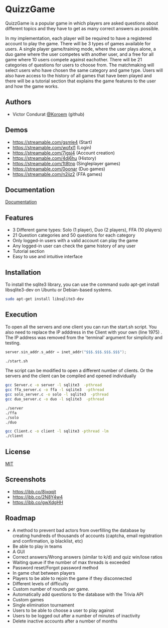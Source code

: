 
# QuizzGame

QuizzGame is a popular game in which players are asked questions about
different topics and they have to get as many correct answers as possible.

In my implementation, each player will be required to have a
registered account to play the game. There will be 3 types of games available for
users. A single player game/training mode, where the user plays alone, a duo
game where the user competes with another user, and a free for all game where
10 users compete against eachother. There will be 21 categories of questions for
users to choose from. The matchmaking will select users who have chosen the
same category and game type. Users will also have access to the history of all
games that have been played and there will be a tutorial section that explains
the game features to the user and how the game works.

## Authors

- Victor Condurat [@Koroem](https://github.com/Koroem) (github)

 
## Demos
- https://streamable.com/gsmle4 (Start)
- https://streamable.com/wofxl1 (Login)
- https://streamable.com/7igsj4 (Account creation)
- https://streamable.com/4dj6hu (History)
- https://streamable.com/1t8tnp (Singleplayer games)
- https://streamable.com/0oonar (Duo games)
- https://streamable.com/n2ijz2 (FFA games)

## Documentation

[Documentation](https://linktodocumentation)


## Features

- 3 Different game types: Solo (1 player), Duo (2 players), FFA (10 players)
- 21 Question categories and 50 questions for each category
- Only logged-in users with a valid account can play the game
- Any logged-in user can check the game history of any user
- Tutorial section
- Easy to use and intuitive interface


## Installation

To install the sqlite3 library, you can use the command sudo apt-get install libsqlite3-dev on Ubuntu or Debian-based systems.

```bash
sudo apt-get install libsqlite3-dev
```
    
## Execution
To open all the servers and one client you can run the start.sh script. You also need to replace the IP adddress in the Client
with your own (line 1975) . The IP address was removed from the 'terminal' argument for simplicity and testing.
```c
server.sin_addr.s_addr = inet_addr("$$$.$$$.$$$.$$$");
```

```bash
./start.sh
```
The script can be modified to open a different number of clients. Or the servers and the client can be compiled and opened individually

```bash
gcc Server.c -o server -l sqlite3  -pthread
gcc ffa_server.c -o ffa -l sqlite3  -pthread
gcc solo_server.c -o solo -l sqlite3  -pthread
gcc duo_server.c -o duo -l sqlite3  -pthread

./server
./ffa
./solo
./duo
```

```bash
gcc Client.c -o client -l sqlite3 -pthread -lm
./client
```
## License

[MIT](https://choosealicense.com/licenses/mit/)


## Screenshots

- https://ibb.co/8jxqqjt
- https://ibb.co/2N8Y4w4
- https://ibb.co/gwXdgHH

## Roadmap
 - A method to prevent bad actors from overfilling the database by creating hundreds of thousands of accounts (captcha, email registration and confirmation, ip blacklist, etc)
 - Be able to play in teams
 - A GUI
- Correct answers/Wrong answers (similar to k/d) and quiz win/lose ratios
- Waiting queue if the number of max threads is exceeded
- Password reset/Forgot password method
- In game chat between players
- Players to be able to rejoin the game if they disconnected
- Different levels of difficulty
- Custom number of rounds per game.
- Automatically add questions to the database with the Trivia API
- Custom games
- Single elimination tournament
- Users to be able to choose a user to play against
- Users to be logged out after a number of minutes of inactivity
- Delete inactive accounts after a number of months

